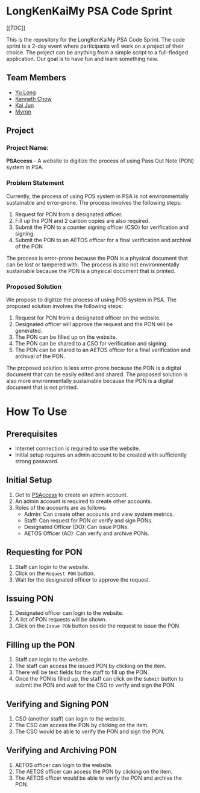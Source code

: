 # LongKenKaiMy PSA Code Sprint

[[_TOC_]]


This is the repository for the LongKenKaiMy PSA Code Sprint. The code sprint is a 2-day event where participants will work on a project of their choice. The project can be anything from a simple script to a full-fledged application. Our goal is to have fun and learn something new.

## Team Members

- [Yu Long](https://github.com/yulonglim)
- [Kenneth Chow](https://github.com/reignnz)
- [Kai Jun](https://github.com/nujiak)
- [Myron](https://github.com/meerian)

## Project

### Project Name: 

__PSAccess__ - A website to digitize the process of using Pass Out Note (PON) system in PSA.

### Problem Statement

Currently, the process of using POS system in PSA is not environmentally sustainable and error-prone. The process involves the following steps:

1. Request for PON from a designated officer.
2. Fill up the PON and 2 carbon copies are also required.
3. Submit the PON to a counter signing officer (CSO) for verification and signing.
4. Submit the PON to an AETOS officer for a final verification and archival of the PON

The process is error-prone because the PON is a physical document that can be lost or tampered with. The process is also not environmentally sustainable because the PON is a physical document that is printed.

### Proposed Solution

We propose to digitize the process of using POS system in PSA. The proposed solution involves the following steps:

1. Request for PON from a designated officer on the website.
2. Designated officer will approve the request and the PON will be generated.
3. The PON can be filled up on the website.
4. The PON can be shared to a CSO for verification and signing.
5. The PON can be shared to an AETOS officer for a final verification and archival of the PON.

The proposed solution is less error-prone because the PON is a digital document that can be easily edited and shared. The proposed solution is also more environmentally sustainable because the PON is a digital document that is not printed.

# How To Use

## Prerequisites
- Internet connection is required to use the website.
- Initial setup requires an admin account to be created with sufficiently strong password.

## Initial Setup
1. Got to [PSAccess]() to create an admin account.
2. An admin account is required to create other accounts.
3. Roles of the accounts are as follows:
    - Admin: Can create other accounts and view system metrics.
    - Staff: Can request for PON or verify and sign PONs.
    - Designated Officer (DO): Can issue PONs.
    - AETOS Officer (AO): Can verify and archive PONs.

## Requesting for PON
1. Staff can login to the website.
2. Click on the `Request PON` button.
3. Wait for the designated officer to approve the request.

## Issuing PON
1. Designated officer can login to the website.
2. A list of PON requests will be shown.
3. Click on the `Issue PON` button beside the request to issue the PON.

## Filling up the PON
1. Staff can login to the website.
2. The staff can access the issued PON by clicking on the item.
3. There will be text fields for the staff to fill up the PON.
4. Once the PON is filled up, the staff can click on the `Submit` button to submit the PON and wait for the CSO to verify and sign the PON.

## Verifying and Signing PON
1. CSO (another staff) can login to the website.
2. The CSO can access the PON by clicking on the item.
3. The CSO would be able to verify the PON and sign the PON.

## Verifying and Archiving PON
1. AETOS officer can login to the website.
2. The AETOS officer can access the PON by clicking on the item.
3. The AETOS officer would be able to verify the PON and archive the PON.